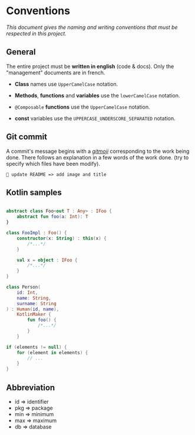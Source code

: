# Conventions

_This document gives the naming and writing conventions that must be respected in this project._

## General

The entire project must be **written in english** (code & docs). Only the "management" documents are in french.

- **Class** names use `UpperCamelCase` notation.

- **Methods**, **functions** and **variables** use the `lowerCamelCase` notation.

- `@Composable` **functions**  use the `UpperCamelCase` notation.

- **const** variables use the `UPPERCASE_UNDERSCORE_SEPARATED` notation.

## Git commit

A commit's message begins with a _[gitmoji](https://gitmoji.dev/)_ corresponding to the work being done. There follows an explanation in a few words of the work done. (try to specify which files have been modify).

```
📝 update README => add image and title
```

## Kotlin samples

```kotlin

abstract class Foo<out T : Any> : IFoo {
    abstract fun foo(a: Int): T
}

class FooImpl : Foo() {
    constructor(x: String) : this(x) { 
        /*...*/ 
    }

    val x = object : IFoo { 
        /*...*/ 
    }
}

class Person(
    id: Int,
    name: String,
    surname: String
) : Human(id, name),
    KotlinMaker {
        fun foo() { 
            /*...*/ 
        }
    }

if (elements != null) {
    for (element in elements) {
        // ...
    }
}
```

## Abbreviation

- id => identifier
- pkg => package
- min => minimum
- max => maximum
- db => database

